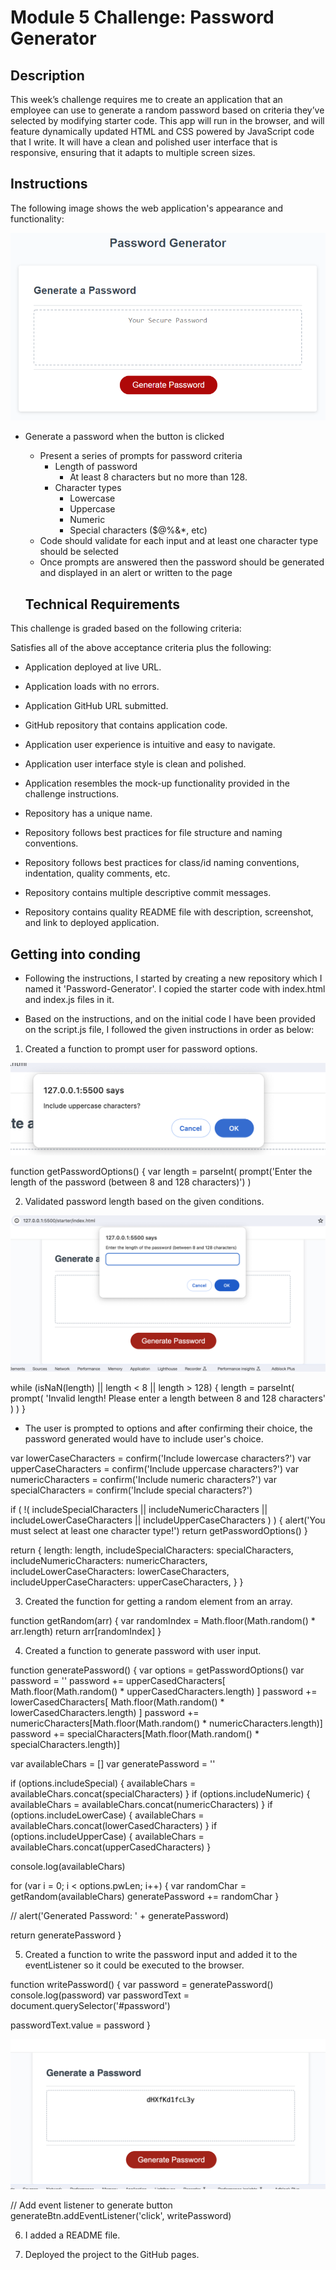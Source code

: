 # Module 5 Challenge: Password Generator

## Description

This week’s challenge requires me to create an application that an employee can use to generate a random password based on criteria they’ve selected by modifying starter code. This app will run in the browser, and will feature dynamically updated HTML and CSS powered by JavaScript code that I write. It will have a clean and polished user interface that is responsive, ensuring that it adapts to multiple screen sizes.

## Instructions

The following image shows the web application's appearance and functionality:

![password generator demo](./assets/05-javascript-challenge-demo.png)

- Generate a password when the button is clicked

  - Present a series of prompts for password criteria
    - Length of password
      - At least 8 characters but no more than 128.
    - Character types
      - Lowercase
      - Uppercase
      - Numeric
      - Special characters ($@%&\*, etc)
  - Code should validate for each input and at least one character type should be selected
  - Once prompts are answered then the password should be generated and displayed in an alert or written to the page

  ## Technical Requirements

This challenge is graded based on the following criteria:

Satisfies all of the above acceptance criteria plus the following:

- Application deployed at live URL.

- Application loads with no errors.

- Application GitHub URL submitted.

- GitHub repository that contains application code.

- Application user experience is intuitive and easy to navigate.

- Application user interface style is clean and polished.

- Application resembles the mock-up functionality provided in the challenge instructions.

- Repository has a unique name.

- Repository follows best practices for file structure and naming conventions.

- Repository follows best practices for class/id naming conventions, indentation, quality comments, etc.

- Repository contains multiple descriptive commit messages.

- Repository contains quality README file with description, screenshot, and link to deployed application.

## Getting into conding

- Following the instructions, I started by creating a new repository which I named it 'Password-Generator'. I copied the starter code with index.html and index.js files in it.

- Based on the instructions, and on the initial code I have been provided on the script.js file, I followed the given instructions in order as below:

1. Created a function to prompt user for password options.

![Alt text](images/passwordChoice.png)

function getPasswordOptions() {
var length = parseInt(
prompt('Enter the length of the password (between 8 and 128 characters)')
)

2. Validated password length based on the given conditions.

![Alt text](images/passwordLength.png)

while (isNaN(length) || length < 8 || length > 128) {
length = parseInt(
prompt(
'Invalid length! Please enter a length between 8 and 128 characters'
)
)
}

- The user is prompted to options and after confirming their choice, the password generated would have to include user's choice.

var lowerCaseCharacters = confirm('Include lowercase characters?')
var upperCaseCharacters = confirm('Include uppercase characters?')
var numericCharacters = confirm('Include numeric characters?')
var specialCharacters = confirm('Include special characters?')

if (
!(
includeSpecialCharacters ||
includeNumericCharacters ||
includeLowerCaseCharacters ||
includeUpperCaseCharacters
)
) {
alert('You must select at least one character type!')
return getPasswordOptions()
}

return {
length: length,
includeSpecialCharacters: specialCharacters,
includeNumericCharacters: numericCharacters,
includeLowerCaseCharacters: lowerCaseCharacters,
includeUpperCaseCharacters: upperCaseCharacters,
}
}

3. Created the function for getting a random element from an array.

function getRandom(arr) {
var randomIndex = Math.floor(Math.random() \* arr.length)
return arr[randomIndex]
}

4. Created a function to generate password with user input.

function generatePassword() {
var options = getPasswordOptions()
var password = ''
password +=
upperCasedCharacters[
Math.floor(Math.random() * upperCasedCharacters.length)
]
password +=
lowerCasedCharacters[
Math.floor(Math.random() * lowerCasedCharacters.length)
]
password +=
numericCharacters[Math.floor(Math.random() * numericCharacters.length)]
password +=
specialCharacters[Math.floor(Math.random() * specialCharacters.length)]

var availableChars = []
var generatePassword = ''

if (options.includeSpecial) {
availableChars = availableChars.concat(specialCharacters)
}
if (options.includeNumeric) {
availableChars = availableChars.concat(numericCharacters)
}
if (options.includeLowerCase) {
availableChars = availableChars.concat(lowerCasedCharacters)
}
if (options.includeUpperCase) {
availableChars = availableChars.concat(upperCasedCharacters)
}

console.log(availableChars)

for (var i = 0; i < options.pwLen; i++) {
var randomChar = getRandom(availableChars)
generatePassword += randomChar
}

// alert('Generated Password: ' + generatePassword)

return generatePassword
}

5. Created a function to write the password input and added it to the eventListener so it could be executed to the browser.

function writePassword() {
var password = generatePassword()
console.log(password)
var passwordText = document.querySelector('#password')

passwordText.value = password
}

![Alt text](images/password.png)

// Add event listener to generate button
generateBtn.addEventListener('click', writePassword)

6. I added a README file.

7. Deployed the project to the GitHub pages.
